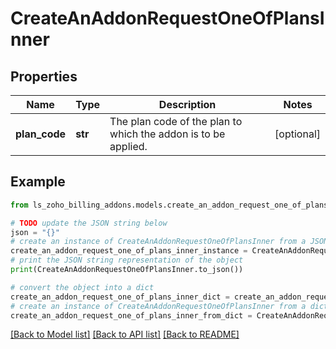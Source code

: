 # CreateAnAddonRequestOneOfPlansInner


## Properties

Name | Type | Description | Notes
------------ | ------------- | ------------- | -------------
**plan_code** | **str** | The plan code of the plan to which the addon is to be applied. | [optional] 

## Example

```python
from ls_zoho_billing_addons.models.create_an_addon_request_one_of_plans_inner import CreateAnAddonRequestOneOfPlansInner

# TODO update the JSON string below
json = "{}"
# create an instance of CreateAnAddonRequestOneOfPlansInner from a JSON string
create_an_addon_request_one_of_plans_inner_instance = CreateAnAddonRequestOneOfPlansInner.from_json(json)
# print the JSON string representation of the object
print(CreateAnAddonRequestOneOfPlansInner.to_json())

# convert the object into a dict
create_an_addon_request_one_of_plans_inner_dict = create_an_addon_request_one_of_plans_inner_instance.to_dict()
# create an instance of CreateAnAddonRequestOneOfPlansInner from a dict
create_an_addon_request_one_of_plans_inner_from_dict = CreateAnAddonRequestOneOfPlansInner.from_dict(create_an_addon_request_one_of_plans_inner_dict)
```
[[Back to Model list]](../README.md#documentation-for-models) [[Back to API list]](../README.md#documentation-for-api-endpoints) [[Back to README]](../README.md)


